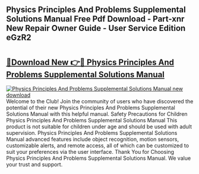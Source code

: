 ## Physics Principles And Problems Supplemental Solutions Manual Free Pdf Download - Part-xnr New Repair Owner Guide - User Service Edition eGzR2

# <h2><a href="http://bc77401.oget.top/?id=Physics+Principles+And+Problems+Supplemental+Solutions+Manual">🔗Download New 👉🔴 Physics Principles And Problems Supplemental Solutions Manual</a></h2>

[![Physics Principles And Problems Supplemental Solutions Manual new download](https://i.imgur.com/5g1atiW.png)](http://bc77401.oget.top/?id=Physics+Principles+And+Problems+Supplemental+Solutions+Manual)
Welcome to the Club! Join the community of users who have discovered the potential of their new Physics Principles And Problems Supplemental Solutions Manual with this helpful manual. Safety Precautions for Children Physics Principles And Problems Supplemental Solutions Manual This product is not suitable for children under age and should be used with adult supervision. Physics Principles And Problems Supplemental Solutions Manual advanced features include object recognition, motion sensors, customizable alerts, and remote access, all of which can be customized to suit your preferences via the user interface. Thank You for Choosing Physics Principles And Problems Supplemental Solutions Manual. We value your trust and support.
